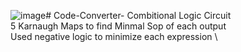 ![image](https://github.com/DDI-0/Code-Converter-/assets/136271811/97f7a8a9-42f7-4476-a3e4-a8ad932fc002)# Code-Converter-
Combitional Logic Circuit\
5 Karnaugh Maps to find Minmal Sop of each output\
Used negative logic to minimize each expression
\
